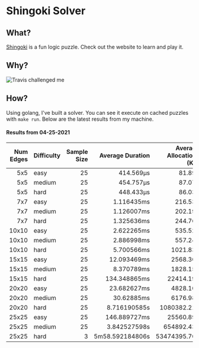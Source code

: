 # Shingoki Solver

## What?
[Shingoki](https://www.puzzle-shingoki.com) is a fun logic puzzle. Check out the website to learn and play it.

## Why?

![Travis challenged me](https://user-images.githubusercontent.com/23204038/112846696-f1f1fb00-906b-11eb-9693-3130ce4e78d7.png)

## How?

Using golang, I've built a solver. You can see it execute on cached puzzles with `make run`. Below are the latest results from my machine.

</startResults>

#### Results from 04-25-2021

|Num Edges|Difficulty|Sample Size|Average Duration|Average Allocations (KB)|Average Garbage Collections|Average GC Pause|
|-:|-|-:|-:|-:|-:|-:|
|5x5|easy|25|414.569µs|81.897|0.00|0s|
|5x5|medium|25|454.757µs|87.076|0.00|0s|
|5x5|hard|25|448.433µs|86.037|0.00|0s|
|7x7|easy|25|1.116435ms|216.539|0.00|0s|
|7x7|medium|25|1.126007ms|202.199|0.00|0s|
|7x7|hard|25|1.325636ms|244.767|0.00|0s|
|10x10|easy|25|2.622265ms|535.524|0.00|0s|
|10x10|medium|25|2.886998ms|557.241|0.00|0s|
|10x10|hard|25|5.700566ms|1021.832|0.04|1.831µs|
|15x15|easy|25|12.093469ms|2568.308|0.16|8.598µs|
|15x15|medium|25|8.370789ms|1828.152|0.04|1.674µs|
|15x15|hard|25|134.348865ms|22414.195|4.08|164.206µs|
|20x20|easy|25|23.682627ms|4828.108|0.84|35.441µs|
|20x20|medium|25|30.62885ms|6176.988|1.24|48.989µs|
|20x20|hard|25|8.716190585s|1080382.218|225.68|10.315545ms|
|25x25|easy|25|146.889727ms|25560.890|4.04|169.272µs|
|25x25|medium|25|3.842527598s|654892.437|87.40|3.872958ms|
|25x25|hard|3|5m58.592184806s|53474395.708|15305.00|597.432111ms|
